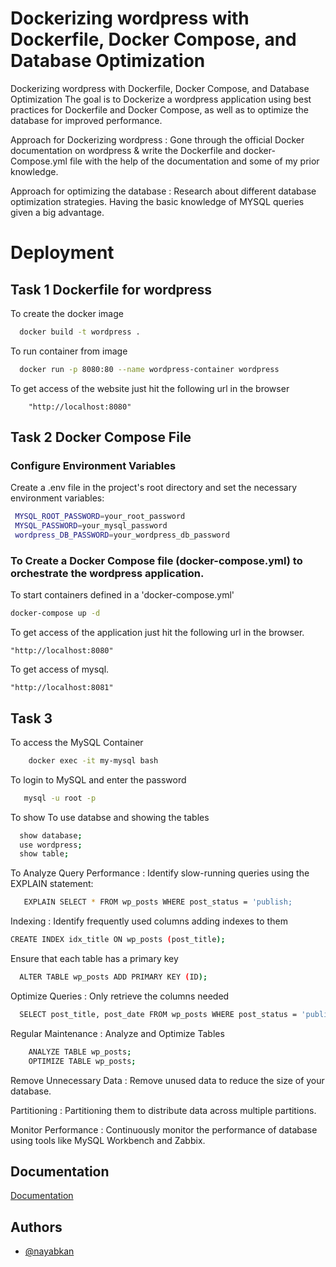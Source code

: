 
#  Dockerizing wordpress with Dockerfile, Docker Compose, and Database Optimization
Dockerizing wordpress with Dockerfile, Docker Compose, and Database Optimization
The goal is to Dockerize a wordpress application using best practices for Dockerfile and Docker Compose, as well as to optimize the database for improved performance.

Approach for Dockerizing wordpress : Gone through the official Docker documentation on wordpress & write the Dockerfile and docker-Compose.yml file with the help of the documentation and some of my prior knowledge.

Approach for optimizing the database : Research about different database optimization strategies. Having the basic knowledge of MYSQL queries given a big advantage.




# Deployment

## Task 1 Dockerfile for wordpress


To create the docker image 

```bash
  docker build -t wordpress .

```
To run container from image 
```bash
  docker run -p 8080:80 --name wordpress-container wordpress 
```
To get access of the website just hit the following url in the browser

        "http://localhost:8080"

## Task 2 Docker Compose File

### Configure Environment Variables
 Create a .env file in the project's root directory and set the necessary environment variables:
   ```bash
    MYSQL_ROOT_PASSWORD=your_root_password
    MYSQL_PASSWORD=your_mysql_password
    wordpress_DB_PASSWORD=your_wordpress_db_password
   ```


### To Create a Docker Compose file (docker-compose.yml) to orchestrate the wordpress application.
 
 To start containers defined in a 'docker-compose.yml'
```bash
docker-compose up -d
```

To get access of the application just hit the following url in the browser.

    "http://localhost:8080"

To get access of mysql.

    "http://localhost:8081"

## Task 3 
 To access the MySQL Container
 ```bash
     docker exec -it my-mysql bash
 ```
 To login to MySQL and enter the password
```bash
   mysql -u root -p 
```
To show 
To use databse and showing the tables
```bash
  show database;
  use wordpress;
  show table;
```
To Analyze Query Performance : Identify slow-running queries using the EXPLAIN statement:
```bash
   EXPLAIN SELECT * FROM wp_posts WHERE post_status = 'publish;
```
Indexing : Identify frequently used columns adding indexes to them
```bash
CREATE INDEX idx_title ON wp_posts (post_title);
```
Ensure that each table has a primary key
```bash
  ALTER TABLE wp_posts ADD PRIMARY KEY (ID);
```
Optimize Queries : Only retrieve the columns needed
```bash
  SELECT post_title, post_date FROM wp_posts WHERE post_status = 'publish';
```
Regular Maintenance : Analyze and Optimize Tables
```bash
    ANALYZE TABLE wp_posts;
    OPTIMIZE TABLE wp_posts;
```
Remove Unnecessary Data : Remove unused data to reduce the size of your database.

Partitioning : Partitioning them to distribute data across multiple partitions.

Monitor Performance : Continuously monitor the performance of database using tools like MySQL Workbench and Zabbix.



## Documentation

[Documentation](https://linktodocumentation)


## Authors

- [@nayabkan](https://github.com/nayabkan)

